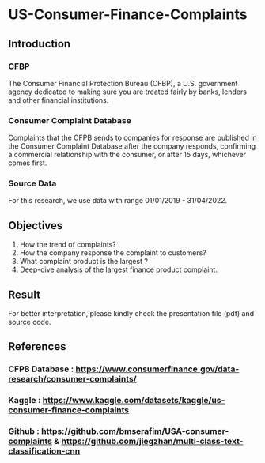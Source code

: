 # US-Consumer-Finance-Complaints

## Introduction
### CFBP
The Consumer Financial Protection Bureau (CFBP), a U.S. government agency dedicated to making sure you are treated fairly by banks, lenders and other financial institutions.
### Consumer Complaint Database
Complaints that the CFPB sends to companies for response are published in the Consumer Complaint Database after the company responds, confirming a commercial relationship with the consumer, or after 15 days, whichever comes first.
### Source Data
For this research, we use data with range 01/01/2019 - 31/04/2022.

## Objectives
1. How the trend of complaints?
2. How the company response the complaint to customers?
3. What complaint product is the largest ?
4. Deep-dive analysis of the largest finance product complaint.

## Result
For better interpretation, please kindly check the presentation file (pdf) and source code.

## References
### CFPB Database : https://www.consumerfinance.gov/data-research/consumer-complaints/
### Kaggle : https://www.kaggle.com/datasets/kaggle/us-consumer-finance-complaints
### Github : https://github.com/bmserafim/USA-consumer-complaints  &  https://github.com/jiegzhan/multi-class-text-classification-cnn
